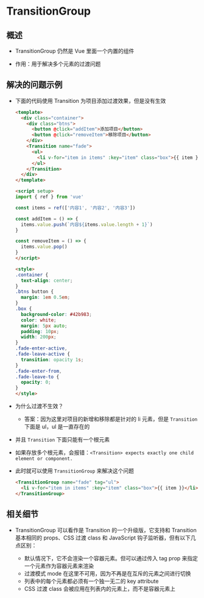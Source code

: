 # TransitionGroup

## 概述

+ TransitionGroup 仍然是 Vue 里面一个内置的组件

+ 作用：用于解决多个元素的过渡问题

## 解决的问题示例

+ 下面的代码使用 Transition 为项目添加过渡效果，但是没有生效

  ```html
  <template>
    <div class="container">
      <div class="btns">
        <button @click="addItem">添加项目</button>
        <button @click="removeItem">移除项目</button>
      </div>
      <Transition name="fade">
        <ul>
          <li v-for="item in items" :key="item" class="box">{{ item }}</li>
        </ul>
      </Transition>
    </div>
  </template>

  <script setup>
  import { ref } from 'vue'

  const items = ref(['内容1', '内容2', '内容3'])

  const addItem = () => {
    items.value.push(`内容${items.value.length + 1}`)
  }

  const removeItem = () => {
    items.value.pop()
  }
  </script>

  <style>
  .container {
    text-align: center;
  }
  .btns button {
    margin: 1em 0.5em;
  }
  .box {
    background-color: #42b983;
    color: white;
    margin: 5px auto;
    padding: 10px;
    width: 200px;
  }
  .fade-enter-active,
  .fade-leave-active {
    transition: opacity 1s;
  }
  .fade-enter-from,
  .fade-leave-to {
    opacity: 0;
  }
  </style>
  ```

+ 为什么过渡不生效？

  + 答案：因为这里对项目的新增和移除都是针对的 li 元素，但是 `Transition` 下面是 ul，ul 是一直存在的

+ 并且 `Transition` 下面只能有一个根元素
+ 如果存放多个根元素，会报错：`<Transition> expects exactly one child element or component.`

+ 此时就可以使用 `TransitionGroup` 来解决这个问题

  ```html
  <TransitionGroup name="fade" tag="ul">
    <li v-for="item in items" :key="item" class="box">{{ item }}</li>
  </TransitionGroup>
  ```

## 相关细节

+ TransitionGroup 可以看作是 Transition 的一个升级版，它支持和 Transition 基本相同的 props、CSS 过渡 class 和 JavaScript 钩子监听器，但有以下几点区别：

  + 默认情况下，它不会渲染一个容器元素。但可以通过传入 tag prop 来指定一个元素作为容器元素来渲染
  + 过渡模式 mode 在这里不可用，因为不再是在互斥的元素之间进行切换
  + 列表中的每个元素都必须有一个独一无二的 key attribute
  + CSS 过渡 class 会被应用在列表内的元素上，而不是容器元素上

